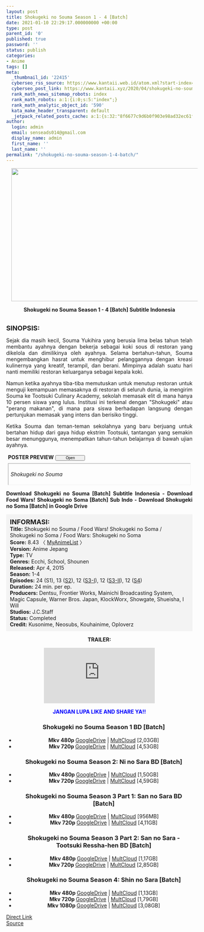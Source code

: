 ```yaml
---
layout: post
title: Shokugeki no Souma Season 1 - 4 [Batch]
date: 2021-01-10 22:29:17.000000000 +00:00
type: post
parent_id: '0'
published: true
password: ''
status: publish
categories:
- Anime
tags: []
meta:
  _thumbnail_id: '22415'
  cyberseo_rss_source: https://www.kantaii.web.id/atom.xml?start-index=1&max-results=150
  cyberseo_post_link: https://www.kantaii.xyz/2020/04/shokugeki-no-souma-season-1-4-batch.html
  rank_math_news_sitemap_robots: index
  rank_math_robots: a:1:{i:0;s:5:"index";}
  rank_math_analytic_object_id: '590'
  kata_make_header_transparent: default
  _jetpack_related_posts_cache: a:1:{s:32:"8f6677c9d6b0f903e98ad32ec61f8deb";a:2:{s:7:"expires";i:1654866753;s:7:"payload";a:0:{}}}
author:
  login: admin
  email: senseads014@gmail.com
  display_name: admin
  first_name: ''
  last_name: ''
permalink: "/shokugeki-no-souma-season-1-4-batch/"
---
```

<div class="separator" style="clear: both; text-align: center;"><a href="https://1.bp.blogspot.com/-neBl0CZHcpI/Xpor8I3AyyI/AAAAAAAACjY/lRoZ3qQcVFsjk9O50uWbd6Jj8ztQ-v2ZgCLcBGAsYHQ/s1600/Shokugeki%2Bno%2BSouma%2BWallpaper%2Ba.jpg" style="margin-left: 1em; margin-right: 1em;"><img border="0" data-original-height="900" data-original-width="1600" height="360" src="{{ site.baseurl }}/assets/2021/01/Shokugeki%2Bno%2BSouma%2BWallpaper%2Ba.jpg" width="640" /></a></div>
<p>
<div style="text-align: center;"><b>Shokugeki no Souma Season 1 - 4 [Batch] Subtitle Indonesia</b><br /><b><br /></b></div>
<p><b><span style="font-size: large;">SINOPSIS:</span></b>
<div style="text-align: justify;">Sejak dia masih kecil, Souma Yukihira yang berusia lima belas tahun telah membantu ayahnya dengan bekerja sebagai koki sous di restoran yang dikelola dan dimilikinya oleh ayahnya. Selama bertahun-tahun, Souma mengembangkan hasrat untuk menghibur pelanggannya dengan kreasi kulinernya yang kreatif, terampil, dan berani. Mimpinya adalah suatu hari nanti memiliki restoran keluarganya sebagai kepala koki.</p>
<p>Namun ketika ayahnya tiba-tiba memutuskan untuk menutup restoran untuk menguji kemampuan memasaknya di restoran di seluruh dunia, ia mengirim Souma ke Tootsuki Culinary Academy, sekolah memasak elit di mana hanya 10 persen siswa yang lulus. Institusi ini terkenal dengan "Shokugeki" atau "perang makanan", di mana para siswa berhadapan langsung dengan pertunjukan memasak yang intens dan berisiko tinggi.</p>
<p>Ketika Souma dan teman-teman sekolahnya yang baru berjuang untuk bertahan hidup dari gaya hidup ekstrim Tootsuki, tantangan yang semakin besar menunggunya, menempatkan tahun-tahun belajarnya di bawah ujian ayahnya.</p>
<p><a name="more"></a>
<div>
<div style="margin: 5px;">
<div class="smallfont" style="margin-bottom: 2px;"><span style="font-weight: bold;">POSTER PREVIEW</span><input onclick="if (this.parentNode.parentNode.getElementsByTagName('div')[1].getElementsByTagName('div')[0].style.display != '') { this.parentNode.parentNode.getElementsByTagName('div')[1].getElementsByTagName('div')[0].style.display = ''; this.innerText = ''; this.value = ' Close..'; } else { this.parentNode.parentNode.getElementsByTagName('div')[1].getElementsByTagName('div')[0].style.display = 'none'; this.innerText = ''; this.value = ' Clik Here'; }" style="font-size: 10px; margin: 5px; padding: 0px; width: 80px;" type="button" value="Open" /></div>
<div class="alt2" style="border: 1px inset; margin: 0px; padding: 6px;">
<div style="display: none;">
<div class="separator" style="clear: both; text-align: center;"><a href="https://1.bp.blogspot.com/-cC-6cPwVSh4/XpotZAMlSKI/AAAAAAAACjs/OB8QuRHi6G4sWOtXo3oXTTNdYZtKrr3wgCLcBGAsYHQ/s1600/Shokugeki%2Bno%2BSouma%2BS1%2Ba.jpg" style="margin-left: 1em; margin-right: 1em;"><img border="0" data-original-height="791" data-original-width="560" height="640" src="{{ site.baseurl }}/assets/2021/01/Shokugeki%2Bno%2BSouma%2BS1%2Ba.jpg" width="452" /></a></div>
<p>
<div class="separator" style="clear: both; text-align: center;"><a href="https://1.bp.blogspot.com/-uNZzIaC2trQ/XpotZF-3UsI/AAAAAAAACjk/XbgTdN_wkIEjB9bTF8fjueiSwCbLdiLnACLcBGAsYHQ/s1600/Shokugeki%2Bno%2BSouma%2BS2.jpg" style="margin-left: 1em; margin-right: 1em;"><img border="0" data-original-height="906" data-original-width="640" height="640" src="{{ site.baseurl }}/assets/2021/01/Shokugeki%2Bno%2BSouma%2BS2.jpg" width="452" /></a></div>
<p>
<div class="separator" style="clear: both; text-align: center;"><a href="https://1.bp.blogspot.com/-94LDlZbVFK0/XpotZKOpW7I/AAAAAAAACjo/fRylg_R-mzsLKan-MBEngE1w9rkN9kgCwCLcBGAsYHQ/s1600/Shokugeki%2Bno%2BSouma%2BS3%2Ba.jpg" style="margin-left: 1em; margin-right: 1em;"><img border="0" data-original-height="595" data-original-width="414" height="640" src="{{ site.baseurl }}/assets/2021/01/Shokugeki%2Bno%2BSouma%2BS3%2Ba.jpg" width="444" /></a></div>
<p>
<div class="separator" style="clear: both; text-align: center;"><a href="https://1.bp.blogspot.com/-AwCGwfd0RzI/XpotaYAvm5I/AAAAAAAACjw/djef6YFsTqs_OUd0ipznLOWAOInTsoRZgCLcBGAsYHQ/s1600/Shokugeki%2Bno%2BSouma%2BS3%2Bb.jpg" style="margin-left: 1em; margin-right: 1em;"><img border="0" data-original-height="594" data-original-width="429" height="640" src="{{ site.baseurl }}/assets/2021/01/Shokugeki%2Bno%2BSouma%2BS3%2Bb.jpg" width="462" /></a></div>
<p>
<div class="separator" style="clear: both; text-align: center;"><a href="https://1.bp.blogspot.com/-KsIn98EHS1o/Xpota302L0I/AAAAAAAACj4/DGpvuymzPqU3L2ZQ3OoB7Y0Otz30WSGFACLcBGAsYHQ/s1600/Shokugeki%2Bno%2BSouma%2BShin%2Bno%2BSara%2B1.jpg" style="margin-left: 1em; margin-right: 1em;"><img border="0" data-original-height="600" data-original-width="400" height="640" src="{{ site.baseurl }}/assets/2021/01/Shokugeki%2Bno%2BSouma%2BShin%2Bno%2BSara%2B1.jpg" width="426" /></a></div>
<p>
<div class="separator" style="clear: both; text-align: center;"><a href="https://1.bp.blogspot.com/-DU7TyfvV8Is/XpotbJ4Z_JI/AAAAAAAACj0/0ucmoWVwH1INhr3p9U_kg8LxA4LKunYuACLcBGAsYHQ/s1600/Shokugeki%2Bno%2BSouma%2BShin%2Bno%2BSara%2B2.jpg" style="margin-left: 1em; margin-right: 1em;"><img border="0" data-original-height="600" data-original-width="400" height="640" src="{{ site.baseurl }}/assets/2021/01/Shokugeki%2Bno%2BSouma%2BShin%2Bno%2BSara%2B2.jpg" width="426" /></a></div>
</div>
<p><em>Shokugeki no Souma</em></div>
</div>
</div>
<p><b>Download Shokugeki no Souma [Batch] Subtitle Indonesia - Download Food Wars! Shokugeki no Soma [Batch] Sub Indo - Download Shokugeki no Soma [Batch] in Google Drive</b></div>
<p>
<div style="background-color: #f3f3f3; padding: 10px; text-align: left;"><b><span style="font-size: large;">INFORMASI:</span></b><br /><b>Title:</b> Shokugeki no Souma / Food Wars! Shokugeki no Soma / Shokugeki no Soma / Food Wars: Shokugeki no Soma<br /><b>Score:</b> 8.43 〈 <a href="https://myanimelist.net/anime/28171/Shokugeki_no_Souma?q=shoku" target="_blank" rel="noopener">MyAnimeList</a> 〉<br /><b>Version:</b> Anime Jepang<br /><b>Type:</b> TV<br /><b>Genres:</b> Ecchi, School, Shounen<br /><b>Released:</b> Apr 4, 2015<br /><b>Season:</b> 1-4<br /><b>Episodes:</b> 24 (S1), 13 (<a href="https://myanimelist.net/anime/32282/Shokugeki_no_Souma__Ni_no_Sara" target="_blank" rel="noopener">S2</a>), 12 (<a href="https://myanimelist.net/anime/35788/Shokugeki_no_Souma__San_no_Sara" target="_blank" rel="noopener">S3-I</a>), 12 (<a href="https://myanimelist.net/anime/36949/Shokugeki_no_Souma__San_no_Sara_-_Tootsuki_Ressha-hen" target="_blank" rel="noopener">S3-II</a>), 12 (<a href="https://myanimelist.net/anime/39940/Shokugeki_no_Souma__Shin_no_Sara" target="_blank" rel="noopener">S4</a>)<br /><b>Duration:</b> 24 min. per ep.<br /><b>Producers:</b> Dentsu, Frontier Works, Mainichi Broadcasting System, Magic Capsule, Warner Bros. Japan, KlockWorx, Showgate, Shueisha, I Will<br /><b>Studios:</b> J.C.Staff<br /><b>Status:</b> Completed<br /><b>Credit:</b> Kusonime, Neosubs, Kouhainime, Oploverz</div>
<p>
<div style="text-align: center;"><b>TRAILER:</b></div>
<p>
<div style="text-align: center;">
<div class="videoyoutube">
<div class="video-responsive"><iframe allowfullscreen="1" class="embedded-video-large" frameborder="0" src="https://www.youtube.com/embed/--v6zWSR_Ko?rel=0"></iframe></div>
</div>
<p>
<div style="text-align: center;"><b><span style="color: blue;">JANGAN LUPA LIKE AND SHARE YA!!</span></b></div>
<div class="dl">
<ul />
<h3 style="text-align: center;">Shokugeki no Souma Season 1 BD [Batch]</h3>
<li style="text-align: center;"><b>Mkv 480p </b><a href="https://semawur.com/bHaOEnT3J" target="_blank" rel="noopener">GoogleDrive</a> | <a href="https://semawur.com/eVW5OGYOn2TB" target="_blank" rel="noopener">MultCloud</a> [2,03GB]</li>
<li style="text-align: center;"><b>Mkv 720p </b><a href="https://semawur.com/rVEbBMCYOI" target="_blank" rel="noopener">GoogleDrive</a> | <a href="https://semawur.com/XX2k" target="_blank" rel="noopener">MultCloud</a> [4,53GB]</li>
</div>
<div class="dl">
<ul />
<h3 style="text-align: center;">Shokugeki no Souma Season 2: Ni no Sara BD [Batch]</h3>
<li style="text-align: center;"><b>Mkv 480p </b><a href="https://semawur.com/K4t0j6Dj7" target="_blank" rel="noopener">GoogleDrive</a> | <a href="https://semawur.com/wuucoo9n0" target="_blank" rel="noopener">MultCloud</a> [1,50GB]</li>
<li style="text-align: center;"><b>Mkv 720p </b><a href="https://semawur.com/kvv1dEhnetVh" target="_blank" rel="noopener">GoogleDrive</a> | <a href="https://semawur.com/s392Ym" target="_blank" rel="noopener">MultCloud</a> [4,59GB]</li>
</div>
<div class="dl">
<ul />
<h3 style="text-align: center;">Shokugeki no Souma Season 3 Part 1: San no Sara BD [Batch]</h3>
<li style="text-align: center;"><b>Mkv 480p </b><a href="https://semawur.com/pd7EH3NelP" target="_blank" rel="noopener">GoogleDrive</a> | <a href="https://semawur.com/o0H0OpoEIVs" target="_blank" rel="noopener">MultCloud</a> [956MB]</li>
<li style="text-align: center;"><b>Mkv 720p </b><a href="https://semawur.com/2VWJ1Z" target="_blank" rel="noopener">GoogleDrive</a> | <a href="https://semawur.com/hwA7gLhzNx" target="_blank" rel="noopener">MultCloud</a> [4,11GB]</li>
</div>
<div class="dl">
<ul />
<h3 style="text-align: center;">Shokugeki no Souma Season 3 Part 2: San no Sara - Tootsuki Ressha-hen BD [Batch]</h3>
<li style="text-align: center;"><b>Mkv 480p </b><a href="https://semawur.com/LKbeNu" target="_blank" rel="noopener">GoogleDrive</a> | <a href="https://semawur.com/PA683zut" target="_blank" rel="noopener">MultCloud</a> [1,17GB]</li>
<li style="text-align: center;"><b>Mkv 720p </b><a href="https://semawur.com/UKu9hr15" target="_blank" rel="noopener">GoogleDrive</a> | <a href="https://semawur.com/Gm3dWoI" target="_blank" rel="noopener">MultCloud</a> [2,85GB]</li>
</div>
<div class="dl">
<ul />
<h3 style="text-align: center;">Shokugeki no Souma Season 4: Shin no Sara [Batch]</h3>
<li style="text-align: center;"><b>Mkv 480p </b><a href="https://semawur.com/c3vn6Q5xhHRA" target="_blank" rel="noopener">GoogleDrive</a> | <a href="https://semawur.com/MmtH" target="_blank" rel="noopener">MultCloud</a> [1,13GB]</li>
<li style="text-align: center;"><b>Mkv 720p </b><a href="https://semawur.com/jMVGH6zf9G" target="_blank" rel="noopener">GoogleDrive</a> | <a href="https://semawur.com/lUuU4YhQ3F" target="_blank" rel="noopener">MultCloud</a> [1,79GB]</li>
<li style="text-align: center;"><b>Mkv 1080p </b><a href="https://semawur.com/FdeuQi2" target="_blank" rel="noopener">GoogleDrive</a> | <a href="https://semawur.com/W4Am3GwbaXTW" target="_blank" rel="noopener">MultCloud</a> [3,08GB]</li>
</div>
</div>
<link rel="stylesheet" href="https://cdnjs.cloudflare.com/ajax/libs/font-awesome/4.7.0/css/font-awesome.min.css" />
<div class="divbtn"> <a href="https://handymansurrender.com/fihup8buzv?key=94550f7ce39444073321dde3b8782f97" class="btn"><i class="fa fa-download"></i> Direct Link</a> <br /><a href="https://www.kantaii.xyz/2020/04/shokugeki-no-souma-season-1-4-batch.html">Source</a> </div>
